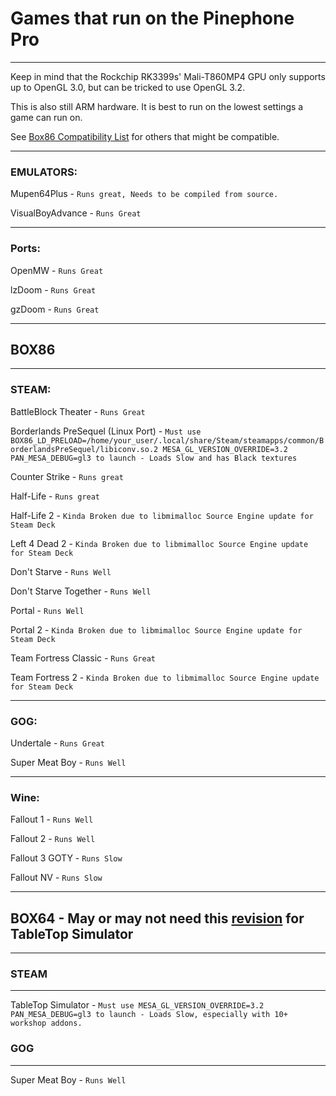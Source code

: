 # Games that run on the Pinephone Pro

--------

Keep in mind that the Rockchip RK3399s' Mali-T860MP4 GPU only supports up to OpenGL 3.0, but can be tricked to use OpenGL 3.2.

This is also still ARM hardware. It is best to run on the lowest settings a game can run on.

See [Box86 Compatibility List](https://box86.org/app/) for others that might be compatible.

--------

### EMULATORS:

Mupen64Plus - ```Runs great, Needs to be compiled from source.```

VisualBoyAdvance - ```Runs Great```

---

### Ports:

OpenMW - ```Runs Great```

lzDoom - ```Runs Great```

gzDoom - ```Runs Great```

--------

## BOX86 

--------

### STEAM:

BattleBlock Theater - ```Runs Great```

Borderlands PreSequel (Linux Port) - ```Must use BOX86_LD_PRELOAD=/home/your_user/.local/share/Steam/steamapps/common/BorderlandsPreSequel/libiconv.so.2 MESA_GL_VERSION_OVERRIDE=3.2 PAN_MESA_DEBUG=gl3 to launch - Loads Slow and has Black textures```

Counter Strike - ```Runs great```

Half-Life - ```Runs great```

Half-Life 2 - ```Kinda Broken due to libmimalloc Source Engine update for Steam Deck```

Left 4 Dead 2 - ```Kinda Broken due to libmimalloc Source Engine update for Steam Deck```

Don't Starve - ```Runs Well```

Don't Starve Together - ```Runs Well```

Portal - ```Runs Well```

Portal 2 - ```Kinda Broken due to libmimalloc Source Engine update for Steam Deck```

Team Fortress Classic - ```Runs Great```

Team Fortress 2 - ```Kinda Broken due to libmimalloc Source Engine update for Steam Deck```

----

### GOG:

Undertale - ```Runs Great```

Super Meat Boy - ```Runs Well```

----

### Wine:

Fallout 1 - ```Runs Well``` 

Fallout 2 - ```Runs Well```

Fallout 3 GOTY - ```Runs Slow```

Fallout NV - ```Runs Slow```

------

## BOX64 - May or may not need this [revision](https://github.com/ptitSeb/box64/archive/fbb534917a028aaae2dd6b79900425dbe5617112.zip) for TableTop Simulator

------

### STEAM

---

TableTop Simulator - ```Must use MESA_GL_VERSION_OVERRIDE=3.2 PAN_MESA_DEBUG=gl3 to launch - Loads Slow, especially with 10+ workshop addons.```
 

### GOG

----

Super Meat Boy - ```Runs Well```



